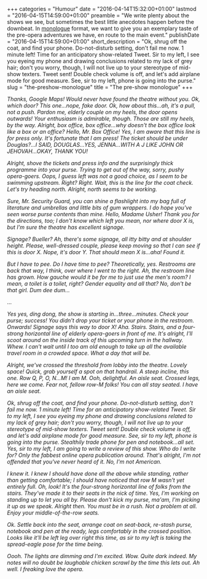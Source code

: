 +++
categories = "Humour"
date = "2016-04-14T15:32:00+01:00"
lastmod = "2016-04-15T14:59:00+01:00"
preamble = "We write plenty about the shows we see, but sometimes the best little anecdotes happen before the downbeat. In [monologue](/the-opera-party-monologue/) format, we want to give you an exemplary taste of the pre-opera adventures we have, en route to the main event."
publishDate = "2016-04-15T14:59:00+01:00"
short_description = "Ok, shrug off the coat, and find your phone. Do-not-disturb setting, don't fail me now. 1 minute left! Time for an anticipatory show-related Tweet. Sir to my left, I see you eyeing my phone and drawing conclusions related to my lack of grey hair; don't you worry, though, I will not live up to your stereotype of mid-show texters. Tweet sent! Double check volume is off, and let's add airplane mode for good measure. See, sir to my left, phone is going into the purse."
slug = "the-preshow-monologue"
title = "The pre-show monologue"
+++

*Thanks, Google Maps! Would never have found the theatre without you. Ok, which door? This one...nope, fake door. Ok, how about this...ah, it's a pull, not a push. Pardon me, elderly couple on my heels, the door opens outwards! Your enthusiasm is admirable, though. Those are still my heels, by the way. Alright, box office, box office...why doesn't the box office look like a box or an office? Hello, Mr. Box Office! Yes, I am aware that this line is for press only. It's fortunate that I am press! The ticket should be under Douglas?...I SAID, DOUGLAS...YES, JENNA...WITH A J LIKE JOHN OR JEHOVAH...OKAY, THANK YOU!*

*Alright, shove the tickets and press info and the surprisingly thick programme into your purse. Trying to get out of the way, sorry, pushy opera-goers. Oops, I guess left was not a good choice, as I seem to be swimming upstream. Right? Right. Wait, this is the line for the coat check. Let's try heading north. Alright, north seems to be working.*

*Sure, Mr. Security Guard, you can shine a flashlight into my bag full of literature and umbrellas and little bits of gum wrappers. I do hope you've seen worse purse contents than mine. Hello, Madame Usher! Thank you for the directions, too; I don't know which left you mean, nor where door X is, but I'm sure the theatre has excellent signage.*

*Signage? Bueller? Ah, there's some signage, all itty bitty and at shoulder height. Please, well-dressed couple, please keep moving so that I can see if this is door X. Nope, it's door Y. That should mean X is...aha! Found it.*

*But I have to pee. Do I have time to pee? Theoretically, yes. Restrooms are back that way, I think, over where I went to the right. Ah, the restroom line has grown. How gauche would it be for me to just use the men's room? I mean, a toilet is a toilet, right? Gender equality and all that? No, don't be that girl. Dum dee dum...*

...

*Yes yes, ding dong, the show is starting in...three...minutes. Check your purse; success! You didn't drop your ticket or your phone in the restroom. Onwards! Signage says this way to door X! Aha. Stairs. Stairs, and a four-strong horizontal line of elderly opera-goers in front of me. It's alright, I'll scoot around on the inside track of this upcoming turn in the hallway. Whew. I can't wait until I too am old enough to take up all the available travel room in a crowded space. What a day that will be.*

*Alright, we've crossed the threshold from lobby into the theatre. Lovely space! Quick, grab yourself a spot on that handrail. A steep incline, this one. Row Q, P, O, N...M! I am M. Ooh, delightful. An aisle seat. Crossed legs, here we come. Fear not, fellow row-M folks! You can all stay seated. *I* have an aisle seat.*

*Ok, shrug off the coat, and find your phone. Do-not-disturb setting, don't fail me now. 1 minute left! Time for an anticipatory show-related Tweet. Sir to my left, I see you eyeing my phone and drawing conclusions related to my lack of grey hair; don't you worry, though, I will not live up to your stereotype of mid-show texters. Tweet sent! Double check volume is off, and let's add airplane mode for good measure. See, sir to my left, phone is going into the purse. Stealthily trade phone for pen and notebook...all set. Yes, sir to my left, I *am* going to write a review of this show. Who do I write for? Only the fabbest online opera publication around. That's alright, I'm not offended that you've never heard of it. No, I'm not American.*

*I knew it. I knew I should have done all the above while standing, rather than getting comfortable; I should have noticed that row M wasn't yet entirely full. Oh, look! It's the four-strong horizontal line of folks from the stairs. They've made it to their seats in the nick of time. Yes, I'm working on standing up to let you all by. Please don't kick my purse, ma'am, I'm picking it up as we speak. Alright then. You must be in a rush. Not a problem at all. Enjoy your middle-of-the-row seats.*

*Ok. Settle back into the seat, arrange coat on seat-back, re-stash purse, notebook and pen at the ready, legs comfortably in the crossed position. Looks like it'll be left leg over right this time, as sir to my left is taking the spread-eagle pose for the time being.*

*Oooh. The lights are dimming and I'm excited. Wow. Quite dark indeed. My notes will no doubt be laughable chicken scrawl by the time this lets out. Ah well. I freaking love the opera.*
